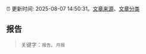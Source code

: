 :alarm_clock: 更新时间: 2025-08-07 14:50:31。[文章来源](/README.md)、[文章分类](/TAGS.md)

## 报告


> 关键字：`报告`、`月报`



